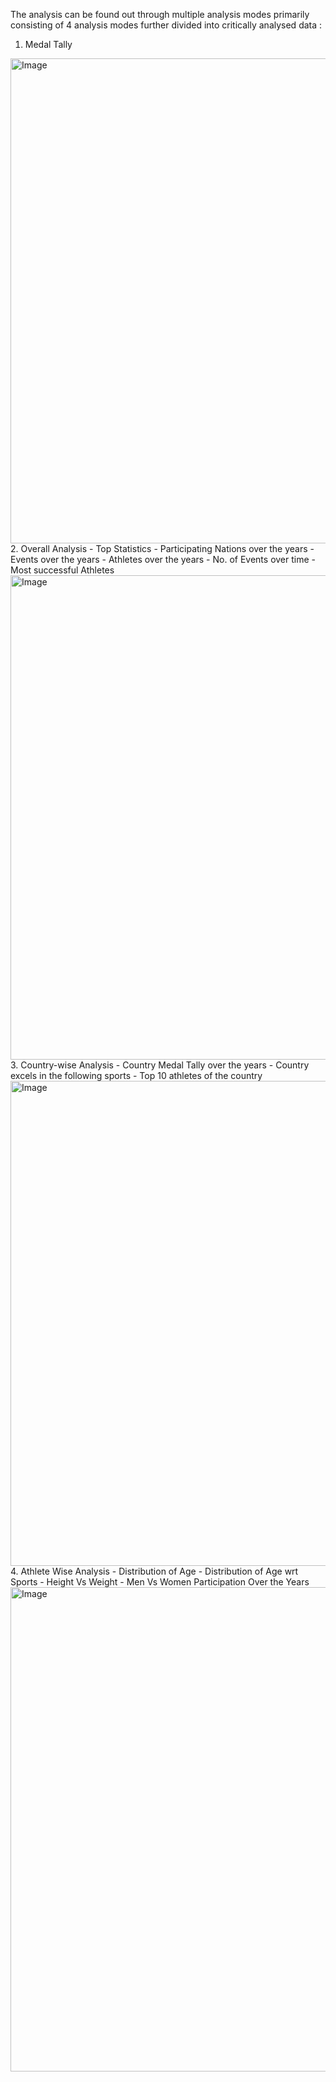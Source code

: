The analysis can be found out through multiple analysis modes primarily consisting of 4 analysis modes further divided into critically analysed data :
1. Medal Tally
<img width="1434" height="776" alt="Image" src="https://github.com/user-attachments/assets/9f6f97b4-d418-4599-915f-f1a284b63eac" />
2. Overall Analysis
   - Top Statistics
   - Participating Nations over the years
   - Events over the years
   - Athletes over the years
   - No. of Events over time
   - Most successful Athletes
<img width="1433" height="775" alt="Image" src="https://github.com/user-attachments/assets/5751ec11-73e8-46c5-b9ee-2142f909c67c" />
3. Country-wise Analysis
   - Country Medal Tally over the years
   - Country excels in the following sports
   - Top 10 athletes of the country
<img width="1440" height="776" alt="Image" src="https://github.com/user-attachments/assets/0f4504c4-18a1-49de-b733-d5f287ed781c" />
4. Athlete Wise Analysis
   - Distribution of Age
   - Distribution of Age wrt Sports
   - Height Vs Weight
   - Men Vs Women Participation Over the Years
<img width="1434" height="775" alt="Image" src="https://github.com/user-attachments/assets/3aa7456e-9fae-47c5-b5ba-8afa903f2c9c" />
